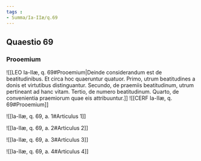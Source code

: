 ```yaml
---
tags : 
- Summa/Ia-IIæ/q.69
---
```


## Quaestio 69

### Prooemium

![[LEO Ia-IIæ, q. 69#Prooemium|Deinde considerandum est de beatitudinibus. Et circa hoc quaeruntur quatuor. Primo, utrum beatitudines a donis et virtutibus distinguantur. Secundo, de praemiis beatitudinum, utrum pertineant ad hanc vitam. Tertio, de numero beatitudinum. Quarto, de convenientia praemiorum quae eis attribuuntur.]]
![[CERF Ia-IIæ, q. 69#Prooemium]]

![[Ia-IIæ, q. 69, a. 1#Articulus 1]]

![[Ia-IIæ, q. 69, a. 2#Articulus 2]]

![[Ia-IIæ, q. 69, a. 3#Articulus 3]]

![[Ia-IIæ, q. 69, a. 4#Articulus 4]]

